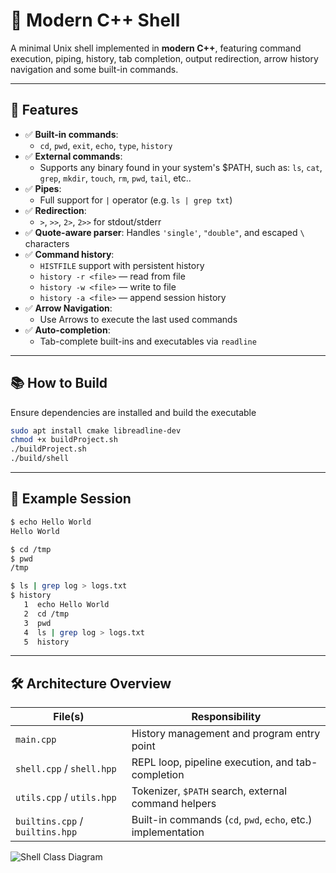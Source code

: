 # 🐚 Modern C++ Shell

A minimal Unix shell implemented in **modern C++**, featuring command execution, piping, history, tab completion, output redirection, arrow history navigation and some built-in commands.

---

## 🚀 Features

- ✅ **Built-in commands**:
  - `cd`, `pwd`, `exit`, `echo`, `type`, `history`
- ✅ **External commands**:
  - Supports any binary found in your system's $PATH, such as:
  `ls`, `cat`, `grep`, `mkdir`, `touch`, `rm`, `pwd`, `tail`, etc..
- ✅ **Pipes**:
  - Full support for `|` operator (e.g. `ls | grep txt`)
- ✅ **Redirection**:
  - `>`, `>>`, `2>`, `2>>` for stdout/stderr
- ✅ **Quote-aware parser**: 
  Handles `'single'`, `"double"`, and escaped `\` characters
- ✅ **Command history**:
  - `HISTFILE` support with persistent history
  - `history -r <file>` — read from file
  - `history -w <file>` — write to file
  - `history -a <file>` — append session history
- ✅ **Arrow Navigation**: 
  - Use Arrows to execute the last used commands
- ✅ **Auto-completion**: 
  - Tab-complete built-ins and executables via `readline`
  
---

## 📚 How to Build

Ensure dependencies are installed and build the executable

```sh
sudo apt install cmake libreadline-dev
chmod +x buildProject.sh
./buildProject.sh
./build/shell
```

---

## 📂 Example Session

```sh
$ echo Hello World
Hello World

$ cd /tmp
$ pwd
/tmp

$ ls | grep log > logs.txt
$ history
   1  echo Hello World
   2  cd /tmp
   3  pwd
   4  ls | grep log > logs.txt
   5  history
```

---

## 🛠️ Architecture Overview

| File(s)                     | Responsibility                                        |
|----------------------------|--------------------------------------------------------|
| `main.cpp`                 | History management and program entry point             |
| `shell.cpp` / `shell.hpp`  | REPL loop, pipeline execution, and tab-completion      |
| `utils.cpp` / `utils.hpp`  | Tokenizer, `$PATH` search, external command helpers    |
| `builtins.cpp` / `builtins.hpp` | Built-in commands (`cd`, `pwd`, `echo`, etc.) implementation |

![Shell Class Diagram](diagram/shell_diagram.png)

